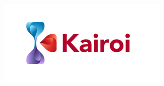 ![Kairoi's logo](https://github.com/KairoiAI/Branding/blob/main/Logo/Kairoi-logo-colour-on-transparent-RGB.png)

